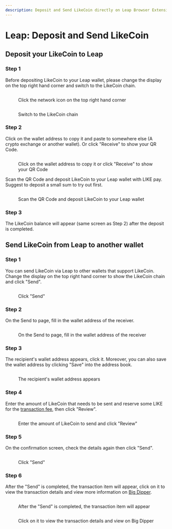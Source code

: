 ```yaml
---
description: Deposit and Send LikeCoin directly on Leap Browser Extension wallet
---
```


# Leap: Deposit and Send LikeCoin

## **Deposit your LikeCoin to Leap**

### Step 1

Before depositing LikeCoin to your Leap wallet, please change the display on the top right hand corner and switch to the LikeCoin chain.

<figure><img src="../../../.gitbook/assets/leap deposit 1.png" alt=""><figcaption><p>Click the network icon on the top right hand corner</p></figcaption></figure>

<figure><img src="../../../.gitbook/assets/leap deposit 2.png" alt=""><figcaption><p>Switch to the LikeCoin chain</p></figcaption></figure>

### Step 2

Click on the wallet address to copy it and paste to somewhere else (A crypto exchange or another wallet). Or click "Receive" to show your QR Code.

<figure><img src="../../../.gitbook/assets/leap deposit 3.png" alt=""><figcaption><p>Click on the wallet address to copy it or click "Receive" to show your QR Code</p></figcaption></figure>

Scan the QR Code and deposit LikeCoin to your Leap wallet with LIKE pay. Suggest to deposit a small sum to try out first.

<figure><img src="../../../.gitbook/assets/leap deposit 4.png" alt=""><figcaption><p>Scan the QR Code and deposit LikeCoin to your Leap wallet</p></figcaption></figure>

### Step 3

The LikeCoin balance will appear (same screen as Step 2) after the deposit is completed.

## Send LikeCoin from Leap to another wallet

### Step 1

You can send LikeCoin via Leap to other wallets that support LikeCoin. Change the display on the top right hand corner to show the LikeCoin chain and click "Send".

<figure><img src="../../../.gitbook/assets/leap send 1.png" alt=""><figcaption><p>Click "Send"</p></figcaption></figure>

### Step 2

On the Send to page, fill in the wallet address of the receiver.

<figure><img src="../../../.gitbook/assets/leap send 2.png" alt=""><figcaption><p>On the Send to page, fill in the wallet address of the receiver</p></figcaption></figure>

### Step 3

The recipient's wallet address appears, click it. Moreover, you can also save the wallet address by clicking "Save" into the address book.

<figure><img src="../../../.gitbook/assets/leap send 3.png" alt=""><figcaption><p>The recipient's wallet address appears</p></figcaption></figure>

### Step 4

Enter the amount of LikeCoin that needs to be sent and reserve some LIKE for the [transaction fee](../transaction-fee.md), then click "Review".

<figure><img src="../../../.gitbook/assets/leap send 4.png" alt=""><figcaption><p>Enter the amount of LikeCoin to send and click "Review"</p></figcaption></figure>

### Step 5

On the confirmation screen, check the details again then click "Send".

<figure><img src="../../../.gitbook/assets/leap send 5.png" alt=""><figcaption><p>Click "Send"</p></figcaption></figure>

### Step 6

After the "Send" is completed, the transaction item will appear, click on it to view the transaction details and view more information on [Big Dipper](../../../archive/archive/wallet/big-dipper.md).

<figure><img src="../../../.gitbook/assets/leap send 6.png" alt=""><figcaption><p>After the "Send" is completed, the transaction item will appear</p></figcaption></figure>

<figure><img src="../../../.gitbook/assets/leap send 7.png" alt=""><figcaption><p>Click on it to view the transaction details and view on Big Dipper</p></figcaption></figure>
